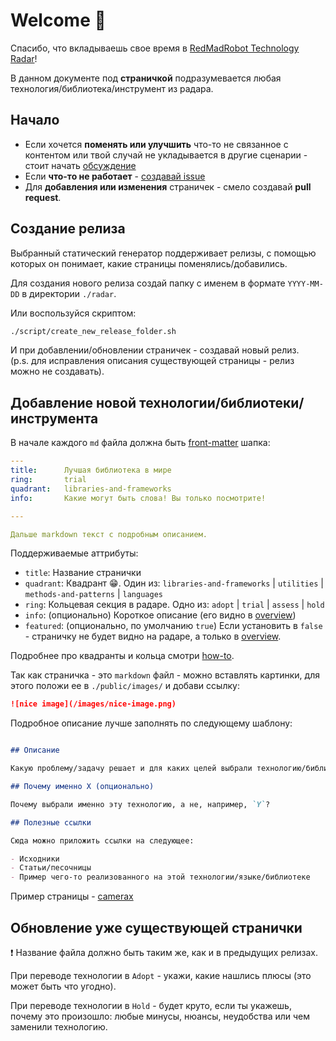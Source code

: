 # Welcome 🤖

Спасибо, что вкладываешь свое время в [RedMadRobot Technology Radar][radar-link]!

В данном документе под **страничкой** подразумевается любая технология/библиотека/инструмент из радара.

## Начало

- Если хочется **поменять или улучшить** что-то не связанное с контентом или твой случай не укладывается в другие сценарии - стоит начать [обсуждение][new-discussion]
- Если **что-то не работает** - [создавай issue][new-issue]
- Для **добавления или изменения** страничек - смело создавай **pull request**.

## Создание релиза

Выбранный статический генератор поддерживает релизы, с помощью которых он понимает, какие страницы поменялись/добавились.

Для создания нового релиза создай папку с именем в формате `YYYY-MM-DD` в директории `./radar`.

Или воспользуйся скриптом:

```bash
./script/create_new_release_folder.sh
```

И при добавлении/обновлении страничек - создавай новый релиз.  
(p.s. для исправления описания существующей страницы - релиз можно не создавать).

## Добавление новой технологии/библиотеки/инструмента

В начале каждого `md` файла должна быть [front-matter] шапка:

```yaml
---
title:      Лучшая библиотека в мире
ring:       trial
quadrant:   libraries-and-frameworks
info:       Какие могут быть слова! Вы только посмотрите!

---

Дальше markdown текст с подробным описанием.

```

Поддерживаемые аттрибуты:

- `title`: Название странички
- `quadrant`: Квадрант 😁. Один из: `libraries-and-frameworks` | `utilities` | `methods-and-patterns` | `languages`
- `ring`: Кольцевая секция в радаре. Одно из: `adopt` | `trial` | `assess` | `hold`
- `info`: (опционально) Короткое описание (его видно в [overview])
- `featured`: (опционально, по умолчанию `true`) Если установить в `false` - страничку не будет видно на радаре, а только в [overview].

Подробнее про квадранты и кольца смотри [how-to].

Так как страничка - это `markdown` файл - можно вставлять картинки, для этого положи ее в `./public/images/` и добави ссылку:

```markdown
![nice image](/images/nice-image.png)
```

Подробное описание лучше заполнять по следующему шаблону:

```markdown

## Описание

Какую проблему/задачу решает и для каких целей выбрали технологию/библиотеку

## Почему именно X (опционально)

Почему выбрали именно эту технологию, а не, например, `Y`?

## Полезные ссылки

Сюда можно приложить ссылки на следующее:

- Исходники
- Статьи/песочницы
- Пример чего-то реализованного на этой технологии/языке/библиотеке

```

Пример страницы - [camerax]

## Обновление уже существующей странички

❗ Название файла должно быть таким же, как и в предыдущих релизах.

При переводе технологии в `Adopt` - укажи, какие нашлись плюсы (это может быть что угодно).

При переводе технологии в `Hold` - будет круто, если ты укажешь, почему это произошло: любые минусы, нюансы, неудобства или чем заменили технологию.

<!-- Links -->
[radar-link]: https://github.com/RedMadRobot/techradar-android
[new-issue]: https://github.com/RedMadRobot/techradar-android/issues/new
[new-discussion]: https://github.com/RedMadRobot/techradar-android/discussions/new
[front-matter]: https://github.com/jxson/front-matter
[how-to]: https://redmadrobot.github.io/techradar-android/help-and-about-tech-radar.html
[overview]: https://redmadrobot.github.io/techradar-android/libraries-and-frameworks.html
[camerax]: https://redmadrobot.github.io/techradar-android/libraries-and-frameworks/camerax.html
